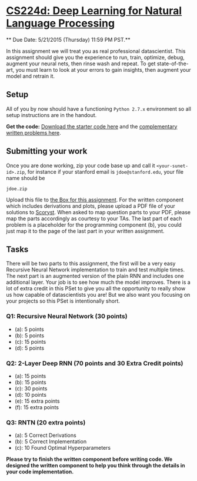 [CS224d: Deep Learning for Natural Language Processing](http://cs224d.stanford.edu/)
====================================================================================

** Due Date: 5/21/2015 (Thursday) 11:59 PM PST.**

In this assignment we will treat you as real professional datascientist. This assignment should give you the experience to run, train, optimize, debug, augment your neural nets, then rinse wash and repeat. To get state-of-the-art, you must learn to look at your errors to gain insights, then augment your model and retrain it.

Setup
-----

All of you by now should have a functioning `Python 2.7.x` environment so all setup instructions are in the handout.

**Get the code:** [Download the starter code here](http://cs224d.stanford.edu/assignment3/assignment3.zip) and the [complementary written problems here](http://cs224d.stanford.edu/assignment3/assignment3.pdf).

Submitting your work
--------------------

Once you are done working, zip your code base up and call it `<your-sunet-id>.zip`, for instance if your stanford email is `jdoe@stanford.edu`, your file name should be

`jdoe.zip`

Upload this file to [the Box for this assignment](https://stanford.box.com/signup/collablink/d_3641065535/110477b9efa36c).
For the written component which includes derivations and plots, please upload a PDF file of your solutions to [Scoryst](https://scoryst.com/course/67/submit/). When asked to map question parts to your PDF, please map the parts accordingly as courtesy to your TAs. The last part of each problem is a placeholder for the programming component (b), you could just map it to the page of the last part in your written assignment.

Tasks
-----

There will be two parts to this assignment, the first will be a very easy Recursive Neural Network implementation to train and test multiple times. The next part is an augmented version of the plain RNN and includes one additional layer. Your job is to see how much the model improves. There is a lot of extra credit in this PSet to give you all the opportunity to really show us how capable of datascientists you are! But we also want you focusing on your projects so this PSet is intentionally short.

### Q1: Recursive Neural Network (30 points)

* (a): 5 points
* (b): 5 points
* (c): 15 points
* (d): 5 points

### Q2: 2-Layer Deep RNN (70 points and 30 Extra Credit points)

* (a): 15 points
* (b): 15 points
* (c): 30 points
* (d): 10 points
* (e): 15 extra points
* (f): 15 extra points

### Q3: RNTN (20 extra points)

* (a): 5 Correct Derivations
* (b): 5 Correct Implementation
* (c): 10 Found Optimal Hyperparameters

**Please try to finish the written component before writing code. We designed the written component to help you think through the details in your code implementation.**
